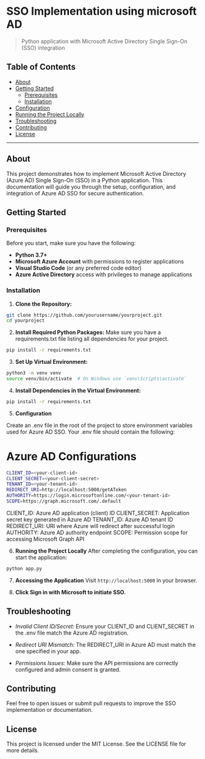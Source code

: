 # SSO Implementation using microsoft AD

> Python application with Microsoft Active Directory Single Sign-On (SSO) integration

## Table of Contents

- [About](#about)
- [Getting Started](#getting-started)
  - [Prerequisites](#prerequisites)
  - [Installation](#installation)
- [Configuration](#configuration)
- [Running the Project Locally](#running-the-project-locally)
- [Troubleshooting](#troubleshooting)
- [Contributing](#contributing)
- [License](#license)

---

## About

This project demonstrates how to implement Microsoft Active Directory (Azure AD) Single Sign-On (SSO) in a Python application. This documentation will guide you through the setup, configuration, and integration of Azure AD SSO for secure authentication.

## Getting Started

### Prerequisites

Before you start, make sure you have the following:

- **Python 3.7+**
- **Microsoft Azure Account** with permissions to register applications
- **Visual Studio Code** (or any preferred code editor)
- **Azure Active Directory** access with privileges to manage applications

### Installation

1. **Clone the Repository:**
```bash
git clone https://github.com/yourusername/yourproject.git
cd yourproject
```
2. **Install Required Python Packages:**
Make sure you have a requirements.txt file listing all dependencies for your project.

```bash
pip install -r requirements.txt
```
3. **Set Up Virtual Environment:**

```bash
python3 -m venv venv
source venv/bin/activate  # On Windows use `venv\Scripts\activate`
```
4. **Install Dependencies in the Virtual Environment:**

```bash
pip install -r requirements.txt
```
5. **Configuration**

Create an .env file in the root of the project to store environment variables used for Azure AD SSO. Your .env file should contain the following:

# Azure AD Configurations
```bash
CLIENT_ID=<your-client-id>
CLIENT_SECRET=<your-client-secret>
TENANT_ID=<your-tenant-id>
REDIRECT_URI=http://localhost:5000/getAToken
AUTHORITY=https://login.microsoftonline.com/<your-tenant-id>
SCOPE=https://graph.microsoft.com/.default
```


CLIENT_ID: Azure AD application (client) ID
CLIENT_SECRET: Application secret key generated in Azure AD
TENANT_ID: Azure AD tenant ID
REDIRECT_URI: URI where Azure will redirect after successful login
AUTHORITY: Azure AD authority endpoint
SCOPE: Permission scope for accessing Microsoft Graph API


6. **Running the Project Locally**
After completing the configuration, you can start the application:

```bash
python app.py
```

7. **Accessing the Application**
Visit `http://localhost:5000` in your browser.

8. **Click Sign in with Microsoft to initiate SSO.**

## Troubleshooting
- *Invalid Client ID/Secret:*  Ensure your CLIENT_ID and CLIENT_SECRET in the .env file match the Azure AD registration.

- *Redirect URI Mismatch:* The REDIRECT_URI in Azure AD must match the one specified in your app.

- *Permissions Issues:* Make sure the API permissions are correctly configured and admin consent is granted.

## Contributing
Feel free to open issues or submit pull requests to improve the SSO implementation or documentation.

## License
This project is licensed under the MIT License. See the LICENSE file for more details.